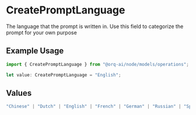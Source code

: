 # CreatePromptLanguage

The language that the prompt is written in. Use this field to categorize the prompt for your own purpose

## Example Usage

```typescript
import { CreatePromptLanguage } from "@orq-ai/node/models/operations";

let value: CreatePromptLanguage = "English";
```

## Values

```typescript
"Chinese" | "Dutch" | "English" | "French" | "German" | "Russian" | "Spanish"
```